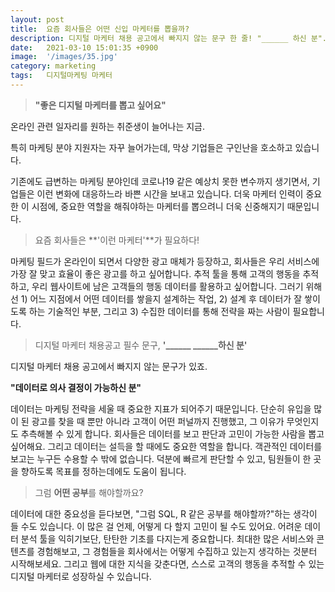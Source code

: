 ```yaml
---
layout: post
title:  요즘 회사들은 어떤 신입 마케터를 뽑을까?
description: 디지털 마케터 채용 공고에서 빠지지 않는 문구 한 줄! "______ 하신 분". 회사가 기대하는 요소를 파악해보자.
date:   2021-03-10 15:01:35 +0900
image:  '/images/35.jpg'
category: marketing
tags:   디지털마케팅 마케터
---
```

> **"좋은 디지털 마케터를 뽑고 싶어요"**

온라인 관련 일자리를 원하는 취준생이 늘어나는 지금.

특히 마케팅 분야 지원자는 자꾸 늘어가는데, 막상 기업들은 구인난을 호소하고 있습니다.

기존에도 급변하는 마케팅 분야인데 코로나19 같은 예상치 못한 변수까지 생기면서, 기업들은 이런 변화에 대응하느라 바쁜 시간을 보내고 있습니다. 더욱 마케터 인력이 중요한 이 시점에, 중요한 역할을 해줘야하는 마케터를 뽑으려니 더욱 신중해지기 때문입니다.

> 요즘 회사들은 **'이런 마케터'**가 필요하다!

마케팅 필드가 온라인이 되면서 다양한 광고 매체가 등장하고, 회사들은 우리 서비스에 가장 잘 맞고 효율이 좋은 광고를 하고 싶어합니다. 추적 툴을 통해 고객의 행동을 추적하고, 우리 웹사이트에 남은 고객들의 행동 데이터를 활용하고 싶어합니다. 그러기 위해선 1) 어느 지점에서 어떤 데이터를 쌓을지 설계하는 작업, 2) 설계 후 데이터가 잘 쌓이도록 하는 기술적인 부분, 그리고 3) 수집한 데이터를 통해 전략을 짜는 사람이 필요합니다.

> 디지털 마케터 채용공고 필수 문구, **'______ ______하신 분'**

디지털 마케터 채용 공고에서 빠지지 않는 문구가 있죠.

**"데이터로 의사 결정이 가능하신 분"**

데이터는 마케팅 전략을 세울 때 중요한 지표가 되어주기 때문입니다. 단순히 유입을 많이 된 광고를 찾을 때 뿐만 아니라 고객이 어떤 퍼널까지 진행했고, 그 이유가 무엇인지도 추측해볼 수 있게 합니다. 회사들은 데이터를 보고 판단과 고민이 가능한 사람을 뽑고 싶어해요.
그리고 데이터는 설득을 할 때에도 중요한 역할을 합니다. 객관적인 데이터를 보고는 누구든 수용할 수 밖에 없습니다. 덕분에 빠르게 판단할 수 있고, 팀원들이 한 곳을 향하도록 목표를 정하는데에도 도움이 됩니다.

> 그럼 **어떤 공부**를 해야할까요?

데이터에 대한 중요성을 듣다보면, "그럼 SQL, R 같은 공부를 해야할까?"하는 생각이 들 수도 있습니다. 이 많은 걸 언제, 어떻게 다 할지 고민이 될 수도 있어요. 어려운 데이터 분석 툴을 익히기보단, 탄탄한 기초를 다지는게 중요합니다. 최대한 많은 서비스와 콘텐츠를 경험해보고, 그 경험들을 회사에서는 어떻게 수집하고 있는지 생각하는 것분터 시작해보세요. 그리고 웹에 대한 지식을 갖춘다면, 스스로 고객의 행동을 추적할 수 있는 디지털 마케터로 성장하실 수 있습니다.
